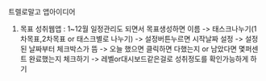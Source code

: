 트렐로말고 앱아이디어

1. 목표 성취웹앱 : 1~12월 일정관리도 되면서 목표생성하면 이름 -> 태스크나누기(1차목표,2차목표 or 태스크별로 나누기)
   -> 설정버튼누르면 시작날짜 설정 -> 설정된 날짜부터 체크박스가 뜸 -> 오늘 했으면 클릭하면 다했는지 or 남았다면 몇퍼센트 완료했는지 체크하기
   -> 레벨or대시보드같은걸로 성취정도를 확인가능하게 하기

